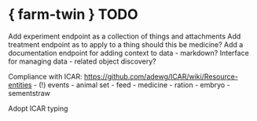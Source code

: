 # { farm-twin } TODO #

Add experiment endpoint as a collection of things and attachments
Add treatment endpoint as to apply to a thing
    should this be medicine?
Add a documentation endpoint for adding context to data - markdown?
Interface for managing data - related object discovery?


Compliance with ICAR: https://github.com/adewg/ICAR/wiki/Resource-entities
    - (!) events
    - animal set
    - feed
    - medicine
    - ration
    - embryo
    - sementstraw


Adopt ICAR typing